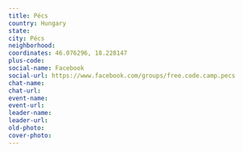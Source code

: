 ```yaml
---
title: Pécs
country: Hungary
state: 
city: Pécs
neighborhood: 
coordinates: 46.076296, 18.228147
plus-code:
social-name: Facebook
social-url: https://www.facebook.com/groups/free.code.camp.pecs
chat-name:
chat-url:
event-name:
event-url:
leader-name:
leader-url:
old-photo: 
cover-photo:
---
```

